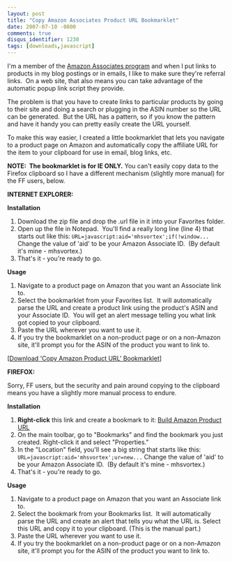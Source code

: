 ```yaml
---
layout: post
title: "Copy Amazon Associates Product URL Bookmarklet"
date: 2007-07-10 -0800
comments: true
disqus_identifier: 1230
tags: [downloads,javascript]
---
```

I'm a member of the [Amazon Associates
program](http://associates.amazon.com) and when I put links to products
in my blog postings or in emails, I like to make sure they're referral
links.  On a web site, that also means you can take advantage of the
automatic popup link script they provide.

The problem is that you have to create links to particular products by
going to their site and doing a search or plugging in the ASIN number so
the URL can be generated.  But the URL has a pattern, so if you know the
pattern and have it handy you can pretty easily create the URL yourself.

To make this way easier, I created a little bookmarklet that lets you
navigate to a product page on Amazon and automatically copy the
affiliate URL for the item to your clipboard for use in email, blog
links, etc.

**NOTE:  The bookmarklet is for IE ONLY.** You can't easily copy data to
the Firefox clipboard so I have a different mechanism (slightly more
manual) for the FF users, below.

**INTERNET EXPLORER:**

**Installation**

1.  Download the zip file and drop the .url file in it into your
    Favorites folder.
2.  Open up the file in Notepad.  You'll find a really long line (line
    4) that starts out like this:
     `URL=javascript:aid='mhsvortex';if(!window...`
     Change the value of 'aid' to be your Amazon Associate ID.  (By
    default it's mine - mhsvortex.)
3.  That's it - you're ready to go.

**Usage**

1.  Navigate to a product page on Amazon that you want an Associate link
    to.
2.  Select the bookmarklet from your Favorites list.  It will
    automatically parse the URL and create a product link using the
    product's ASIN and your Associate ID.  You will get an alert message
    telling you what link got copied to your clipboard.
3.  Paste the URL wherever you want to use it.
4.  If you try the bookmarklet on a non-product page or on a non-Amazon
    site, it'll prompt you for the ASIN of the product you want to link
    to.

[[Download 'Copy Amazon Product URL'
Bookmarklet](https://onedrive.live.com/redir?resid=C2CB832A5EC9B707!45415&authkey=!AJcfZ-DyNgqLDbA&ithint=file%2czip)]

**FIREFOX:**

Sorry, FF users, but the security and pain around copying to the
clipboard means you have a slightly more manual process to endure.

**Installation**

1.  **Right-click** this link and create a bookmark to it: [Build Amazon
    Product
    URL](javascript:aid='mhsvortex';ur=new%20RegExp('<sup>(https?:\/\/www\.amazon\.[</sup>\/]+)(.*\/([A-Z0-9]{10})\/)?.*$');ur.exec(location.href);svr=RegExp.$1;if(!svr){svr='http://www.amazon.com'}asin=RegExp.$3;if(!asin){asin=prompt('Enter%20the%20product%20ASIN%20number.');}if(!asin){void(null)}else{lnk='http://www.amazon.com/dp/'+asin+'?tag='+aid;alert('Amazon%20Associates%20Link:%20'+lnk);})
2.  On the main toolbar, go to "Bookmarks" and find the bookmark you
    just created. Right-click it and select "Properties."
3.  In the "Location" field, you'll see a big string that starts like
    this:
     `URL=javascript:aid='mhsvortex';ur=new...`
     Change the value of 'aid' to be your Amazon Associate ID.  (By
    default it's mine - mhsvortex.)
4.  That's it - you're ready to go.

**Usage**

1.  Navigate to a product page on Amazon that you want an Associate link
    to.
2.  Select the bookmark from your Bookmarks list.  It will automatically
    parse the URL and create an alert that tells you what the URL is.
    Select this URL and copy it to your clipboard. (This is the manual
    part.)
3.  Paste the URL wherever you want to use it.
4.  If you try the bookmarklet on a non-product page or on a non-Amazon
    site, it'll prompt you for the ASIN of the product you want to link
    to.


